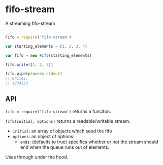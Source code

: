 # fifo-stream

A streaming fifo-stream

```js

Fifo = require('fifo-stream')

var starting_elements = [1, 2, 3, 4]

var fifo = new Fifo(starting_elements)

fifo.write([1, 2, 3])

fifo.pipe(process.stdout)
// writes:
// 1234123
```

## API

`fifo = require('fifo-stream')` returns a funciton.

`fifo(initial, options)` returns a readable/writable stream.

- `initial`: an array of objects which seed the fifo
- `options`: an object of options:
  - `ends`: (defaults to true) specifies whether or not the stream should end
    when the queue runs out of elements.

Uses through under the hood.
